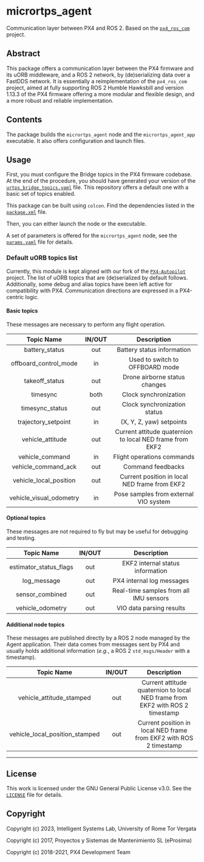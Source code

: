 # micrortps_agent

Communication layer between PX4 and ROS 2. Based on the [`px4_ros_com`](https://github.com/PX4/px4_ros_com/tree/release/1.13) project.

## Abstract

This package offers a communication layer between the PX4 firmware and its uORB middleware, and a ROS 2 network, by (de)serializing data over a FastDDS network. It is essentially a reimplementation of the `px4_ros_com` project, aimed at fully supporting ROS 2 Humble Hawksbill and version 1.13.3 of the PX4 firmware offering a more modular and flexible design, and a more robust and reliable implementation.

## Contents

The package builds the `micrortps_agent` node and the `micrortps_agent_app` executable. It also offers configuration and launch files.

## Usage

First, you must configure the Bridge topics in the PX4 firmware codebase. At the end of the procedure, you should have generated your version of the [`urtps_bridge_topics.yaml`](src/templates/urtps_bridge_topics.yaml) file. This repository offers a default one with a basic set of topics enabled.

This package can be built using `colcon`. Find the dependencies listed in the [`package.xml`](package.xml) file.

Then, you can either launch the node or the executable.

A set of parameters is offered for the `micrortps_agent` node, see the [`params.yaml`](src/micrortps_agent/params.yaml) file for details.

### Default uORB topics list

Currently, this module is kept aligned with our fork of the [`PX4-Autopilot`](https://github.com/IntelligentSystemsLabUTV/PX4-Autopilot) project. The list of uORB topics that are (de)serialized by default follows. Additionally, some debug and alias topics have been left active for compatibility with PX4. Communication directions are expressed in a PX4-centric logic.

#### Basic topics

These messages are necessary to perform any flight operation.

| Topic Name | IN/OUT | Description |
|    :---:   | :---: |    :---:    |
| battery_status | out | Battery status information |
| offboard_control_mode | in | Used to switch to OFFBOARD mode |
| takeoff_status | out | Drone airborne status changes |
| timesync | both | Clock synchronization |
| timesync_status | out | Clock synchronization status |
| trajectory_setpoint | in | (X, Y, Z, yaw) setpoints |
| vehicle_attitude | out | Current attitude quaternion to local NED frame from EKF2 |
| vehicle_command | in | Flight operations commands |
| vehicle_command_ack | out | Command feedbacks |
| vehicle_local_position | out | Current position in local NED frame from EKF2 |
| vehicle_visual_odometry | in | Pose samples from external VIO system |

#### Optional topics

These messages are not required to fly but may be useful for debugging and testing.

| Topic Name | IN/OUT | Description |
|    :---:   | :---: |    :---:    |
| estimator_status_flags | out | EKF2 internal status information |
| log_message | out | PX4 internal log messages |
| sensor_combined | out | Real-time samples from all IMU sensors |
| vehicle_odometry | out | VIO data parsing results |

#### Additional node topics

These messages are published directly by a ROS 2 node managed by the Agent application. Their data comes from messages sent by PX4 and usually holds additional information (*e.g.*, a ROS 2 `std_msgs/Header` with a timestamp).

| Topic Name | IN/OUT | Description |
|    :---:   | :---: |    :---:    |
| vehicle_attitude_stamped | out | Current attitude quaternion to local NED frame from EKF2 with ROS 2 timestamp |
| vehicle_local_position_stamped | out | Current position in local NED frame from EKF2 with ROS 2 timestamp |

---

## License

This work is licensed under the GNU General Public License v3.0. See the [`LICENSE`](LICENSE) file for details.

## Copyright

Copyright (c) 2023, Intelligent Systems Lab, University of Rome Tor Vergata

Copyright (c) 2017, Proyectos y Sistemas de Mantenimiento SL (eProsima)

Copyright (c) 2018-2021, PX4 Development Team

